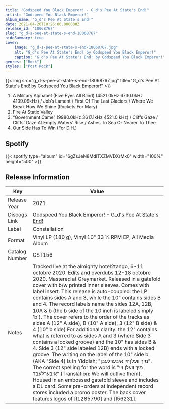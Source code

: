 ```yaml
---
title: "Godspeed You Black Emperor! - G_d's Pee At State's End!"
artist: "Godspeed You Black Emperor!"
album_name: "G_d's Pee At State's End!"
date: 2021-04-26T10:26:00.000000Z
release_id: "18068767"
slug: "g_d-s-pee-at-state-s-end-18068767"
hideSummary: true
cover:
    image: "g_d-s-pee-at-state-s-end-18068767.jpg"
    alt: "G_d's Pee At State's End! by Godspeed You Black Emperor!"
    caption: "G_d's Pee At State's End! by Godspeed You Black Emperor!"
genres: ["Rock"]
styles: ["Post Rock"]
---
```


{{< img src="g_d-s-pee-at-state-s-end-18068767.jpg" title="G_d's Pee At State's End! by Godspeed You Black Emperor!" >}}

<!-- section break -->

1. A Military Alphabet (Five Eyes All Blind) (4521.0kHz 6730.0kHz 4109.09kHz) / Job’s Lament / First Of The Last Glaciers / Where We Break How We Shine (Rockets For Mary)
2. Fire At Static Valley
3. “Government Came” (9980.0kHz 3617.1kHz 4521.0 kHz) / Cliffs Gaze / Cliffs’ Gaze At Empty Waters’ Rise / Ashes To Sea Or Nearer To Thee
4. Our Side Has To Win (For D.H.)

<!-- section break -->




## Spotify
{{< spotify type="album" id="6gZsJeN8MdITXZMVDXrMk0" width="100%" height="500" >}}





## Release Information
|  Key           | Value                                                |
| ---------------| ---------------------------------------------------- |
| Release Year   | 2021                                   |
| Discogs Link   | [Godspeed You Black Emperor! - G_d's Pee At State's End!](https://www.discogs.com/release/18068767-Godspeed-You-Black-Emperor-G_ds-Pee-At-States-End) |
| Label          | Constellation |
| Format         | Vinyl LP (180 g), Vinyl 10" 33 ⅓ RPM EP, All Media Album |
| Catalog Number | CST156 |
| Notes | Tracked live at the almighty hotel2tango, 6-11 octobre 2020. Edits and overdubs 12-18 octobre 2020. Mastered at Greymarket.  Released in a gatefold cover with b/w printed inner sleeves. Comes with label insert.  This release is auto-coupled: the LP contains sides A and 3, while the 10" contains sides B and 4. The record labels name the sides 12A, 12B, 10A & b (the b side of the 10 inch is labeled simply 'b').  The cover refers to the order of the tracks as sides A (12" A side), B (10" A side), 3 (12" B side) & 4 (10" b side)  For additional clarity: the 12" contains what is referred to as sides A and 3 (where Side 3 contains a locked groove) and the 10" has sides B & 4.  Side 3 (12" side labeled 12B) ends with a locked groove.  The writing on the label of the 10" side b (AKA "Side 4) is in Yiddish; "מיך וועלן זיי איבערלעבן". The correct spelling for the word is "מיך וועלן זיי איבערלעבד" (Translation: We will outlive them).  Housed in an embossed gatefold sleeve and includes a DL card.  Some pre-orders at independent record stores included a promo poster.  The back cover features logos of [l1285790] and [l56231]. |